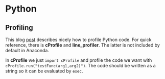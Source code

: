 # Python
## Profiling

This blog                           [post](https://zapier.com/engineering/profiling-python-boss/) describes nicely how to profile Python code. For quick reference, there is **cProfile** and **line_profiler**. The latter is not included by default in Anaconda.

In **cProfile** we just `import cProfile` and profile the code we want with `cProfile.run("testFunc(arg1,arg2)")`. The code should be written as a string so it can be evaluated by `exec`.



